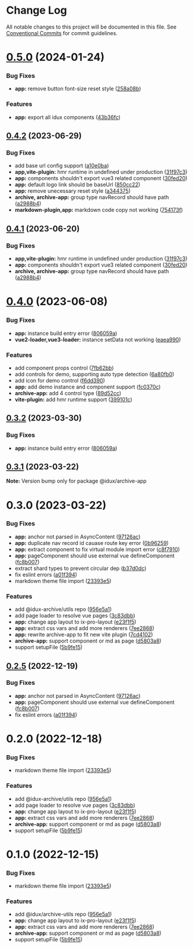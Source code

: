# Change Log

All notable changes to this project will be documented in this file.
See [Conventional Commits](https://conventionalcommits.org) for commit guidelines.

# [0.5.0](https://github.com/IDuxFE/archive/compare/v0.4.2...v0.5.0) (2024-01-24)

### Bug Fixes

- **app:** remove button font-size reset style ([258a08b](https://github.com/IDuxFE/archive/commit/258a08b0a6bc6e0184ad7a8a46fddc2850e2dd0f))

### Features

- **app:** export all idux components ([43b36fc](https://github.com/IDuxFE/archive/commit/43b36fcd1e388deaca57f6b1f1ec5985e6c1badf))

## [0.4.2](https://github.com/IDuxFE/archive/compare/v0.4.0...v0.4.2) (2023-06-29)

### Bug Fixes

- add base url config support ([a10e0ba](https://github.com/IDuxFE/archive/commit/a10e0ba3344c6f9826a7116c6e63698829a07d0b))
- **app,vite-plugin:** hmr runtime in undefined under production ([31f97c3](https://github.com/IDuxFE/archive/commit/31f97c302d8536cf23d6d80161bfd4da5c9be5f9))
- **app:** components shouldn't export vue3 related component ([30fed20](https://github.com/IDuxFE/archive/commit/30fed20fe6a7bc6085648b086a74d9ef471d78f6))
- **app:** default logo link should be baseUrl ([850cc22](https://github.com/IDuxFE/archive/commit/850cc221c3f90cc444218055de0b03c6d82639d1))
- **app:** remove unecessary reset style ([a344375](https://github.com/IDuxFE/archive/commit/a344375bc22a59b706cb8f4ec248ac179b49a162))
- **archive, archive-app:** group type navRecord should have path ([a2988b4](https://github.com/IDuxFE/archive/commit/a2988b417329bf2f2904f5437d49af3823d480ec))
- **markdown-plugin,app:** markdown code copy not working ([754173f](https://github.com/IDuxFE/archive/commit/754173f392ed899763f69e7a8aab9db9cf5a1c88))

## [0.4.1](https://github.com/IDuxFE/archive/compare/v0.4.0...v0.4.1) (2023-06-20)

### Bug Fixes

- **app,vite-plugin:** hmr runtime in undefined under production ([31f97c3](https://github.com/IDuxFE/archive/commit/31f97c302d8536cf23d6d80161bfd4da5c9be5f9))
- **app:** components shouldn't export vue3 related component ([30fed20](https://github.com/IDuxFE/archive/commit/30fed20fe6a7bc6085648b086a74d9ef471d78f6))
- **archive, archive-app:** group type navRecord should have path ([a2988b4](https://github.com/IDuxFE/archive/commit/a2988b417329bf2f2904f5437d49af3823d480ec))

# [0.4.0](https://github.com/IDuxFE/archive/compare/v0.3.1...v0.4.0) (2023-06-08)

### Bug Fixes

- **app:** instance build entry error ([806059a](https://github.com/IDuxFE/archive/commit/806059adcf058ec4f6a6ad941b2fc95a375cdd44))
- **vue2-loader,vue3-loader:** instance setData not working ([eaea990](https://github.com/IDuxFE/archive/commit/eaea990b3e5db376fb6c6ae3a7de74690925e16e))

### Features

- add component props control ([7fb62bb](https://github.com/IDuxFE/archive/commit/7fb62bb9c882d66a1732c3f24bb241f4f169ba00))
- add controls for demo, supporting auto type detection ([6a80fb0](https://github.com/IDuxFE/archive/commit/6a80fb096a4c2beceff617f28efaf4575409f3db))
- add icon for demo control ([f6dd390](https://github.com/IDuxFE/archive/commit/f6dd3906a42866af9286433e3854b95909bd8db8))
- **app:** add demo instance and component support ([fc0370c](https://github.com/IDuxFE/archive/commit/fc0370cb208159f06badfceb784620109f5698dc))
- **archive-app:** add 4 control type ([89d52cc](https://github.com/IDuxFE/archive/commit/89d52cc14d648843d9d2ca1cc44fdc0b650ddfa1))
- **vite-plugin:** add hmr runtime support ([399101c](https://github.com/IDuxFE/archive/commit/399101c02f38b2b6f00074a65dc6dbb7483df698))

## [0.3.2](https://github.com/IDuxFE/archive/compare/v0.3.1...v0.3.2) (2023-03-30)

### Bug Fixes

- **app:** instance build entry error ([806059a](https://github.com/IDuxFE/archive/commit/806059adcf058ec4f6a6ad941b2fc95a375cdd44))

## [0.3.1](https://github.com/IDuxFE/archive/compare/v0.3.0...v0.3.1) (2023-03-22)

**Note:** Version bump only for package @idux/archive-app

# 0.3.0 (2023-03-22)

### Bug Fixes

- **app:** anchor not parsed in AsyncContent ([97126ac](https://github.com/IDuxFE/archive/commit/97126acc40bddf4421b97cbca41cd676d3411982))
- **app:** duplicate nav record id cauase route key error ([0b96259](https://github.com/IDuxFE/archive/commit/0b962590131ce6fcb691d85e1352cdf0d4bd9495))
- **app:** extract component to fix virtual module import error ([c8f7910](https://github.com/IDuxFE/archive/commit/c8f7910fe37c3f6c6a9f6ae5248e3a02f105fb1d))
- **app:** pageComponent should use external vue defineComponent ([fc8b007](https://github.com/IDuxFE/archive/commit/fc8b007c99c93ddd47d195765bdb684cd22e3ffb))
- extract shard types to prevent circular dep ([b37d0dc](https://github.com/IDuxFE/archive/commit/b37d0dc5f498150167605add2882e3805bb73862))
- fix eslint errors ([a01f394](https://github.com/IDuxFE/archive/commit/a01f39458f9b70599509f33e818161f90503c14f))
- markdown theme file import ([23393e5](https://github.com/IDuxFE/archive/commit/23393e53a61cc5965010a660f2fc118c4b43d1b2))

### Features

- add @idux-archive/utils repo ([956e5a1](https://github.com/IDuxFE/archive/commit/956e5a118a03609edc1b3e6447407903c8e61e1d))
- add page loader to resolve vue pages ([3c83dbb](https://github.com/IDuxFE/archive/commit/3c83dbbbc3c11527fd1edc19bd4c7a1b2c4c546a))
- **app:** change app layout to ix-pro-layout ([e23f1f5](https://github.com/IDuxFE/archive/commit/e23f1f595c907880767c333ab8ea94ff807d28ed))
- **app:** extract css vars and add more renderers ([7ee2868](https://github.com/IDuxFE/archive/commit/7ee28684ac3e1864702345678c491662873d1c2d))
- **app:** rewrite archive-app to fit new vite plugin ([7cd4102](https://github.com/IDuxFE/archive/commit/7cd4102bdd1c6d448288a4e6dc99481ad692bfd0))
- **archive-app:** support component or md as page ([d5803a8](https://github.com/IDuxFE/archive/commit/d5803a841ef63cfd213b730f56afab4ccb797aad))
- support setupFile ([5b9fe15](https://github.com/IDuxFE/archive/commit/5b9fe152d0d0dcd313987970e26b2f093974fdb9))

## [0.2.5](https://github.com/IDuxFE/archive/compare/v0.2.4...v0.2.5) (2022-12-19)

### Bug Fixes

- **app:** anchor not parsed in AsyncContent ([97126ac](https://github.com/IDuxFE/archive/commit/97126acc40bddf4421b97cbca41cd676d3411982))
- **app:** pageComponent should use external vue defineComponent ([fc8b007](https://github.com/IDuxFE/archive/commit/fc8b007c99c93ddd47d195765bdb684cd22e3ffb))
- fix eslint errors ([a01f394](https://github.com/IDuxFE/archive/commit/a01f39458f9b70599509f33e818161f90503c14f))

# 0.2.0 (2022-12-18)

### Bug Fixes

- markdown theme file import ([23393e5](https://github.com/IDuxFE/archive/commit/23393e53a61cc5965010a660f2fc118c4b43d1b2))

### Features

- add @idux-archive/utils repo ([956e5a1](https://github.com/IDuxFE/archive/commit/956e5a118a03609edc1b3e6447407903c8e61e1d))
- add page loader to resolve vue pages ([3c83dbb](https://github.com/IDuxFE/archive/commit/3c83dbbbc3c11527fd1edc19bd4c7a1b2c4c546a))
- **app:** change app layout to ix-pro-layout ([e23f1f5](https://github.com/IDuxFE/archive/commit/e23f1f595c907880767c333ab8ea94ff807d28ed))
- **app:** extract css vars and add more renderers ([7ee2868](https://github.com/IDuxFE/archive/commit/7ee28684ac3e1864702345678c491662873d1c2d))
- **archive-app:** support component or md as page ([d5803a8](https://github.com/IDuxFE/archive/commit/d5803a841ef63cfd213b730f56afab4ccb797aad))
- support setupFile ([5b9fe15](https://github.com/IDuxFE/archive/commit/5b9fe152d0d0dcd313987970e26b2f093974fdb9))

# 0.1.0 (2022-12-15)

### Bug Fixes

- markdown theme file import ([23393e5](https://github.com/IDuxFE/archive/commit/23393e53a61cc5965010a660f2fc118c4b43d1b2))

### Features

- add @idux/archive-utils repo ([956e5a1](https://github.com/IDuxFE/archive/commit/956e5a118a03609edc1b3e6447407903c8e61e1d))
- **app:** change app layout to ix-pro-layout ([e23f1f5](https://github.com/IDuxFE/archive/commit/e23f1f595c907880767c333ab8ea94ff807d28ed))
- **app:** extract css vars and add more renderers ([7ee2868](https://github.com/IDuxFE/archive/commit/7ee28684ac3e1864702345678c491662873d1c2d))
- **archive-app:** support component or md as page ([d5803a8](https://github.com/IDuxFE/archive/commit/d5803a841ef63cfd213b730f56afab4ccb797aad))
- support setupFile ([5b9fe15](https://github.com/IDuxFE/archive/commit/5b9fe152d0d0dcd313987970e26b2f093974fdb9))
